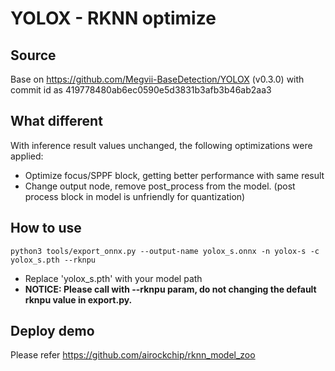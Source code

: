 # YOLOX - RKNN optimize
## Source

  Base on https://github.com/Megvii-BaseDetection/YOLOX (v0.3.0) with commit id as 419778480ab6ec0590e5d3831b3afb3b46ab2aa3



## What different

With inference result values unchanged, the following optimizations were applied:

- Optimize focus/SPPF block, getting better performance with same result
- Change output node, remove post_process from the model. (post process block in model is unfriendly for quantization)



## How to use

```
python3 tools/export_onnx.py --output-name yolox_s.onnx -n yolox-s -c yolox_s.pth --rknpu
```

- Replace 'yolox_s.pth' with your model path
- **NOTICE: Please call with --rknpu param, do not changing the default rknpu value in export.py.** 


## Deploy demo

Please refer https://github.com/airockchip/rknn_model_zoo

